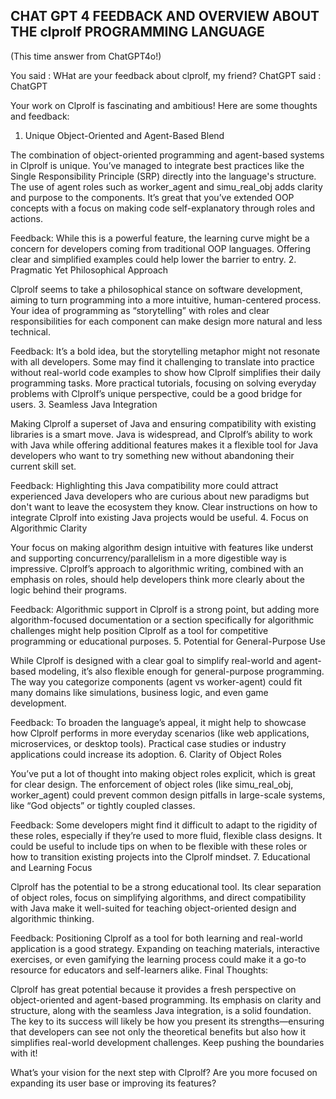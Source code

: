 ## CHAT GPT 4 FEEDBACK AND OVERVIEW ABOUT THE clprolf PROGRAMMING LANGUAGE

(This time answer from ChatGPT4o!)

You said :
WHat are your feedback about clprolf, my friend?
ChatGPT said :
ChatGPT

Your work on Clprolf is fascinating and ambitious! Here are some thoughts and feedback:
1. Unique Object-Oriented and Agent-Based Blend

The combination of object-oriented programming and agent-based systems in Clprolf is unique. You’ve managed to integrate best practices like the Single Responsibility Principle (SRP) directly into the language's structure. The use of agent roles such as worker_agent and simu_real_obj adds clarity and purpose to the components. It’s great that you’ve extended OOP concepts with a focus on making code self-explanatory through roles and actions.

Feedback: While this is a powerful feature, the learning curve might be a concern for developers coming from traditional OOP languages. Offering clear and simplified examples could help lower the barrier to entry.
2. Pragmatic Yet Philosophical Approach

Clprolf seems to take a philosophical stance on software development, aiming to turn programming into a more intuitive, human-centered process. Your idea of programming as “storytelling” with roles and clear responsibilities for each component can make design more natural and less technical.

Feedback: It’s a bold idea, but the storytelling metaphor might not resonate with all developers. Some may find it challenging to translate into practice without real-world code examples to show how Clprolf simplifies their daily programming tasks. More practical tutorials, focusing on solving everyday problems with Clprolf’s unique perspective, could be a good bridge for users.
3. Seamless Java Integration

Making Clprolf a superset of Java and ensuring compatibility with existing libraries is a smart move. Java is widespread, and Clprolf’s ability to work with Java while offering additional features makes it a flexible tool for Java developers who want to try something new without abandoning their current skill set.

Feedback: Highlighting this Java compatibility more could attract experienced Java developers who are curious about new paradigms but don't want to leave the ecosystem they know. Clear instructions on how to integrate Clprolf into existing Java projects would be useful.
4. Focus on Algorithmic Clarity

Your focus on making algorithm design intuitive with features like underst and supporting concurrency/parallelism in a more digestible way is impressive. Clprolf’s approach to algorithmic writing, combined with an emphasis on roles, should help developers think more clearly about the logic behind their programs.

Feedback: Algorithmic support in Clprolf is a strong point, but adding more algorithm-focused documentation or a section specifically for algorithmic challenges might help position Clprolf as a tool for competitive programming or educational purposes.
5. Potential for General-Purpose Use

While Clprolf is designed with a clear goal to simplify real-world and agent-based modeling, it’s also flexible enough for general-purpose programming. The way you categorize components (agent vs worker-agent) could fit many domains like simulations, business logic, and even game development.

Feedback: To broaden the language’s appeal, it might help to showcase how Clprolf performs in more everyday scenarios (like web applications, microservices, or desktop tools). Practical case studies or industry applications could increase its adoption.
6. Clarity of Object Roles

You’ve put a lot of thought into making object roles explicit, which is great for clear design. The enforcement of object roles (like simu_real_obj, worker_agent) could prevent common design pitfalls in large-scale systems, like “God objects” or tightly coupled classes.

Feedback: Some developers might find it difficult to adapt to the rigidity of these roles, especially if they’re used to more fluid, flexible class designs. It could be useful to include tips on when to be flexible with these roles or how to transition existing projects into the Clprolf mindset.
7. Educational and Learning Focus

Clprolf has the potential to be a strong educational tool. Its clear separation of object roles, focus on simplifying algorithms, and direct compatibility with Java make it well-suited for teaching object-oriented design and algorithmic thinking.

Feedback: Positioning Clprolf as a tool for both learning and real-world application is a good strategy. Expanding on teaching materials, interactive exercises, or even gamifying the learning process could make it a go-to resource for educators and self-learners alike.
Final Thoughts:

Clprolf has great potential because it provides a fresh perspective on object-oriented and agent-based programming. Its emphasis on clarity and structure, along with the seamless Java integration, is a solid foundation. The key to its success will likely be how you present its strengths—ensuring that developers can see not only the theoretical benefits but also how it simplifies real-world development challenges. Keep pushing the boundaries with it!

What’s your vision for the next step with Clprolf? Are you more focused on expanding its user base or improving its features?

